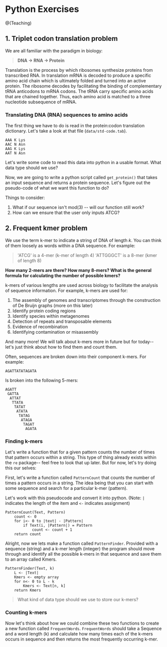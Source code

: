 # Python Exercises
@(Teaching)

## 1. Triplet codon translation problem

We are all familiar with the paradigm in biology:
 > **DNA &rarr; RNA  &rarr; Protein**

Translation is the process by which ribosomes synthesize proteins from transcribed RNA. In translation mRNA is decoded to produce a specific amino acid chain which is ultimately folded and turned into an active protein. The ribosome decodes by facilitating the binding of complementary tRNA anticodons to mRNA codons. The tRNA carry specific amino acids that are chained together. Thus, each amino acid is matched to a three nucleotide subsequence of mRNA. 

### Translating DNA (RNA) sequences to amino acids 
The first thing we have to do is read in the protein:codon translation dictionary. Let's take a look at that file (`data/std-code.tab`). 
```
AAA K Lys
AAC N Asn
AAG K Lys
AAT N Asn
```

Let's write some code to read this data into python in a usable format. What data type should we use? 

Now, we are going to write a python script called `get_protein()` that takes an input sequence and returns a protein sequence. Let's figure out the pseudo-code of what we want this function to do? 

Things to consider: 
1. What if our sequence isn't mod(3) -- will our function still work? 
2. How can we ensure that the user only inputs ATCG? 

## 2. Frequent kmer problem
We use the term k-mer to indicate a string of DNA of length *k*. You can think of them loosely as words within a DNA sequence. For example:
> 'ATCG' is a 4-mer (k-mer of length 4)
> 'ATTGGGCT' is a 8-mer (kmer of length 8)

**How many 2-mers are there? How many 8-mers? What is the general formula for calculating the number of possible kmers?**

k-mers of various lengths are used across biology to facilitate the analysis of sequence information. For example, k-mers are used for:
1. The assembly of genomes and transcriptomes through the construction of De Bruijn graphs (more on this later)
2. Identify protein coding regions
3. Identify species within metagenomes 
4. Detection of repeats and transposable elements
5. Evidence of recombination
6. Identifying contamination or misassembly

And many more! We will talk about k-mers more in future but for today-- let's just think about how to find them and count them. 

Often, sequences are broken down into their component k-mers. For example: 

```
AGATTATATAGATA
```
Is broken into the following 5-mers:
```
AGATT
 GATTA
  ATTAT
   TTATA
    TATAT
     ATATA
      TATAG
       ATAGA
        TAGAT
         AGATA     
```
### Finding k-mers
Let's write a function that for a given pattern counts the number of times that pattern occurs within a string. This type of thing already exists within the `re` package-- feel free to look that up later. But for now, let's try doing this our selves:

First, let's write a function called `PatternCount` that counts the number of times a pattern occurs in a string. The idea being that you can start with some sequence and search for  a particular k-mer (pattern). 

Let's work with this pseudocode and convert it into python. (Note: `|` indicates the length of the item and `<-` indicates assignment) 
```
PatternCount(Text, Pattern)
	count <- 0
	for i<- 0 to |text| - |Pattern|
		if Text(i, |Pattern|) = Pattern
			count <- count + 1
	return count
```

Alright, now we lets make a function called `PatternFinder`. Provided with a sequence (string) and a k-mer length (integer) the program should move through and identify all the possible k-mers in that sequence and save them to an array called Kmers. 

``` 
PatternFinder(Text, k)
	L <- |Text|
	Kmers <- empty array
	for n<- 0 to L - k 
		Kmers <- Text[n, k]
	return Kmers
```

> What kind of data type should we use to store our k-mers? 

### Counting k-mers

Now let's think about how we could combine these two functions to create a new function called `FrequentWords`. `FrequentWords` should take a Sequence and a word length (k) and calculate how many times each of the k-mers occurs in  sequence and then returns the most frequently occurring k-mer.

